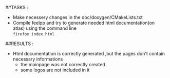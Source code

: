 ##TASKS :  
- Make necessery changes in the doc/doxygen/CMakeLists.txt
- Compile feelpp and try to generate needed html documentation(on atlas) using the command line   
`firefox index.html`

##RESULTS :   
- Html documentation is correctly generated ,but the pages don't contain necessary informations   
  - the mainpage was not correctly created 
  - some logos are not included in  it
  
